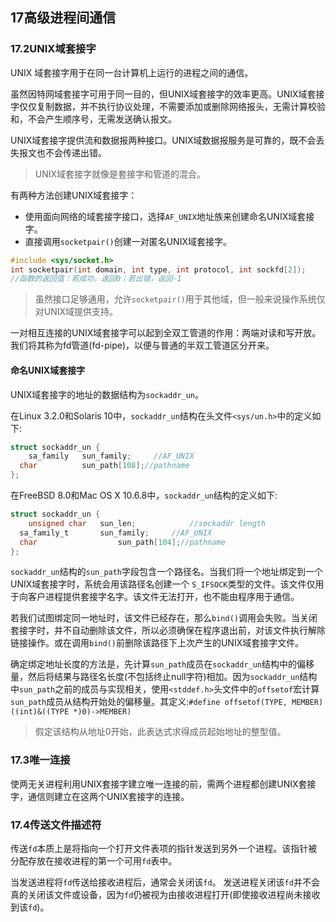## 17高级进程间通信

### 17.2UNIX域套接字

UNIX 域套接字用于在同一台计算机上运行的进程之间的通信。

虽然因特网域套接字可用于同一目的，但UNIX域套接字的效率更高。UNIX域套接字仅仅复制数据，并不执行协议处理，不需要添加或删除网络报头，无需计算校验和，不会产生顺序号，无需发送确认报文。

UNIX域套接字提供流和数据报两种接口。UNIX域数据报服务是可靠的，既不会丢失报文也不会传递出错。

> UNIX域套接字就像是套接字和管道的混合。

有两种方法创建UNIX域套接字：

- 使用面向网络的域套接字接口，选择`AF_UNIX`地址族来创建命名UNIX域套接字。
- 直接调用`socketpair()`创建一对匿名UNIX域套接字。

```c
#include <sys/socket.h>
int socketpair(int domain, int type, int protocol, int sockfd[2]); 
//函数的返回值：若成功，返回0；若出错，返回-1
```

> 虽然接口足够通用，允许`socketpair()`用于其他域，但一般来说操作系统仅对UNIX域提供支持。

一对相互连接的UNIX域套接字可以起到全双工管道的作用：两端对读和写开放。我们将其称为fd管道(fd-pipe)，以便与普通的半双工管道区分开来。

#### 命名UNIX域套接字

UNIX域套接字的地址的数据结构为`sockaddr_un`。

在Linux 3.2.0和Solaris 10中，`sockaddr_un`结构在头文件`<sys/un.h>`中的定义如下:

```c
struct sockaddr_un {
	sa_family	sun_family;		//AF_UNIX
  char			sun_path[108];//pathname
};
```

在FreeBSD 8.0和Mac OS X 10.6.8中，`sockaddr_un`结构的定义如下:

```c
struct sockaddr_un {
	unsigned char	sun_len;			//sockaddr length
  sa_family_t		sun_family;		//AF_UNIX
  char					sun_path[104];//pathname
};
```

`sockaddr_un`结构的`sun_path`字段包含一个路径名。当我们将一个地址绑定到一个UNIX域套接字时，系统会用该路径名创建一个 `S_IFSOCK`类型的文件。该文件仅用于向客户进程提供套接字名字。该文件无法打开，也不能由程序用于通信。

若我们试图绑定同一地址时，该文件已经存在，那么`bind()`调用会失败。当关闭套接字时，并不自动删除该文件，所以必须确保在程序退出前，对该文件执行解除链接操作。或在调用`bind()`前删除该路径下上次产生的UNIX域套接字文件。

确定绑定地址长度的方法是，先计算`sun_path`成员在`sockaddr_un`结构中的偏移量，然后将结果与路径名长度(不包括终止null字符)相加。因为`sockaddr_un`结构中`sun_path`之前的成员与实现相关，使用`<stddef.h>`头文件中的`offsetof`宏计算 `sun_path`成员从结构开始处的偏移量。其定义:`#define offsetof(TYPE, MEMBER) ((int)&((TYPE *)0)->MEMBER)`

> 假定该结构从地址0开始，此表达式求得成员起始地址的整型值。
>

### 17.3唯一连接

使两无关进程利用UNIX套接字建立唯一连接的前，需两个进程都创建UNIX套接字，通信则建立在这两个UNIX套接字的连接。

### 17.4传送文件描述符

传送`fd`本质上是将指向一个打开文件表项的指针发送到另外一个进程。该指针被分配存放在接收进程的第一个可用`fd`表中。

当发送进程将`fd`传送给接收进程后，通常会关闭该`fd`。 发送进程关闭该`fd`并不会真的关闭该文件或设备，因为`fd`仍被视为由接收进程打开(即使接收进程尚未接收到该`fd`)。
